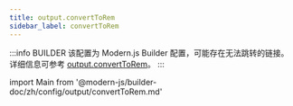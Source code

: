 ```yaml
---
title: output.convertToRem
sidebar_label: convertToRem
---
```


:::info BUILDER
该配置为 Modern.js Builder 配置，可能存在无法跳转的链接。详细信息可参考 [output.convertToRem](https://modernjs.dev/builder/zh/api/config-output.html#output-converttorem)。
:::

import Main from '@modern-js/builder-doc/zh/config/output/convertToRem.md'

<Main />
